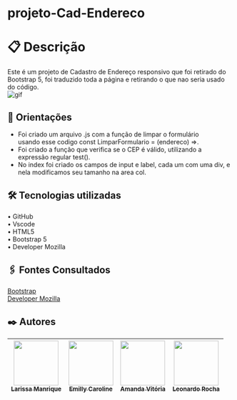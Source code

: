 # projeto-Cad-Endereco  

# 📋 Descrição
Este é um projeto de Cadastro de Endereço responsivo que foi retirado do Bootstrap 5, foi traduzido toda a página e retirando o que nao seria usado do código.  
![gif](gif\vid-bootstrap.gif)  

## 🧭 Orientações
- Foi criado um arquivo .js com a função de limpar o formulário <br> usando esse codigo const LimparFormulario = (endereco) =>.
- Foi criado a função que verifica se o CEP é válido, utilizando a expressão regular test().
- No index foi criado os campos de input e label, cada um com uma div, e nela modificamos seu tamanho na area col.

## 🛠️ Tecnologias utilizadas  
• GitHub  
• Vscode  
• HTML5  
• Bootstrap 5  
• Developer Mozilla  

## 🖇️ Fontes Consultados
[Bootstrap](https://getbootstrap.com/docs/5.0/forms/layout/#gutters)  
[Developer Mozilla](https://developer.mozilla.org/pt-BR/docs/Web/JavaScript/Guide/Regular_expressions)

## ✒️ Autores 
  |  [<img loading="lazy" src="https://avatars.githubusercontent.com/u/127845865?v=4" width=100><br><sub>Larissa Manrique</sub>](https://github.com/larissassk) | [<img loading="lazy" src="https://avatars.githubusercontent.com/u/127847857?v=4" width=100><br><sub>Emilly Caroline </sub>](https://github.com/emillycaaroline) | [<img loading="lazy" src="https://avatars.githubusercontent.com/u/127847936?v=4" width=100><br><sub>Amanda Vitória</sub>](https://github.com/amandvitoria) | [<img loading="lazy" src="https://avatars.githubusercontent.com/u/86802310?v=4" width=100><br><sub>Leonardo Rocha </sub>](https://github.com/LeonardoRochaMarista) | 
| :---: | :---: | :---: | :---: |